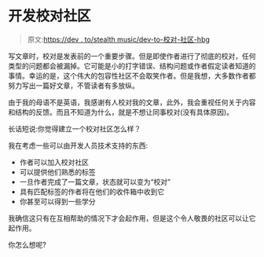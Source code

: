 # 开发校对社区

> 原文:[https://dev . to/stealth music/dev-to-校对-社区-hbg](https://dev.to/stealthmusic/dev-to-proofreading-community-hbg)

写文章时，校对是发表前的一个重要步骤。但是即使作者进行了彻底的校对，任何类型的问题都会被漏掉。它可能是小的打字错误、结构问题或作者假定读者知道的事情。幸运的是，这个伟大的包容性社区不会取笑作者。但是我想，大多数作者都努力写出一篇好文章，不管读者有多放纵。

由于我的母语不是英语，我感谢有人校对我的文章，此外，我会重视任何关于内容和结构的反馈。而且不知道为什么，就是不想让同事校对(没有具体原因)。

长话短说:你觉得建立一个校对社区怎么样？

我在考虑一些可以由开发人员技术支持的东西:

*   作者可以加入校对社区
*   可以提供他们熟悉的标签
*   一旦作者完成了一篇文章，状态就可以变为“校对”
*   具有匹配标签的作者将在他们的收件箱中收到它
*   你甚至可以得到一些学分

我确信这只有在互相帮助的情况下才会起作用，但是这个令人敬畏的社区可以让它起作用。

你怎么想呢?